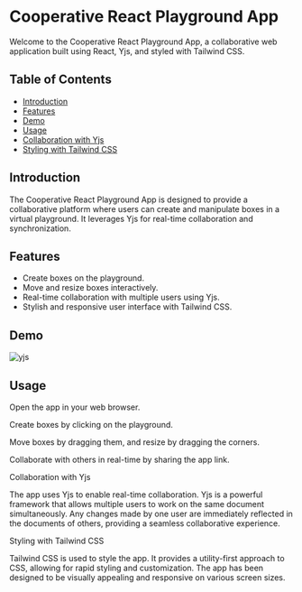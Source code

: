 # Cooperative React Playground App

Welcome to the Cooperative React Playground App, a collaborative web application built using React, Yjs, and styled with Tailwind CSS.

## Table of Contents
- [Introduction](#introduction)
- [Features](#features)
- [Demo](#demo)
- [Usage](#usage)
- [Collaboration with Yjs](#collaboration-with-yjs)
- [Styling with Tailwind CSS](#styling-with-tailwind-css)

## Introduction

The Cooperative React Playground App is designed to provide a collaborative platform where users can create and manipulate boxes in a virtual playground. It leverages Yjs for real-time collaboration and synchronization.

## Features

- Create boxes on the playground.
- Move and resize boxes interactively.
- Real-time collaboration with multiple users using Yjs.
- Stylish and responsive user interface with Tailwind CSS.

## Demo

![yjs](https://github.com/vladyslav-yavorskyi/cooperative-react-yjs/assets/57500942/0286094e-cb53-4fab-a324-94a142d93b78)


## Usage
Open the app in your web browser.

Create boxes by clicking on the playground.

Move boxes by dragging them, and resize by dragging the corners.

Collaborate with others in real-time by sharing the app link.

Collaboration with Yjs

The app uses Yjs to enable real-time collaboration. Yjs is a powerful framework that allows multiple users to work on the same document simultaneously. Any changes made by one user are immediately reflected in the documents of others, providing a seamless collaborative experience.

Styling with Tailwind CSS

Tailwind CSS is used to style the app. It provides a utility-first approach to CSS, allowing for rapid styling and customization. The app has been designed to be visually appealing and responsive on various screen sizes.





